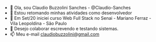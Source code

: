 - 👋 Ola, sou Claudio Buzzolini Sanches - @Claudio-Sanches
- 👀 Estou retomando minhas atividades como desenvolvedor
- 🌱 Em Set/20 iniciei curso Web Full Stack no Senai - Mariano Ferraz - Vila Leopoldina - São Paulo
- 💞️ Desejo colaborar escrevendo e testando sistemas.
- 📫 Meu e-mail claudiobuzzolini@gmail.com

<!---
Claudio-Sanches/Claudio-Sanches is a ✨ special ✨ repository because its `README.md` (this file) appears on your GitHub profile.
You can click the Preview link to take a look at your changes.
--->
